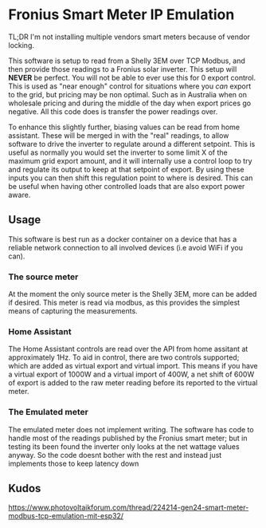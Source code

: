 # Fronius Smart Meter IP Emulation

TL;DR I'm not installing multiple vendors smart meters because of vendor locking.

This software is setup to read from a Shelly 3EM over TCP Modbus, and then provide those readings to a Fronius solar inverter.
This setup will **NEVER** be perfect. You will not be able to ever use this for 0 export control.
This is used as "near enough" control for situations where you _can_ export to the grid, but pricing may be non optimal.
Such as in Australia when on wholesale pricing and during the middle of the day when export prices go negative.
All this code does is transfer the power readings over.

To enhance this slightly further, biasing values can be read from home assistant.
These will be merged in with the "real" readings, to allow software to drive the inverter to regulate around a different setpoint.
This is useful as normally you would set the inverter to some limit X of the maximum grid export amount, and it will internally use a control loop
to try and regulate its output to keep at that setpoint of export.
By using these inputs you can then shift this regulation point to where is desired.
This can be useful when having other controlled loads that are also export power aware.

## Usage

This software is best run as a docker container on a device that has a reliable network connection to all involved devices (i.e avoid WiFi if you can).

### The source meter

At the moment the only source meter is the Shelly 3EM, more can be added if desired.
This meter is read via modbus, as this provides the simplest means of capturing the measurements.

### Home Assistant

The Home Assistant controls are read over the API from home assitant at approximately 1Hz.
To aid in control, there are two controls supported; which are added as virtual export and virtual import.
This means if you have a virtual export of 1000W and a virtual import of 400W, a net shift of 600W of export is added to the raw meter
reading before its reported to the virtual meter.


### The Emulated meter

The emulated meter does not implement writing.
The software has code to handle most of the readings published by the Fronius smart meter; but in testing its been found the inverter only looks at the net wattage values anyway.
So the code doesnt bother with the rest and instead just implements those to keep latency down


## Kudos

https://www.photovoltaikforum.com/thread/224214-gen24-smart-meter-modbus-tcp-emulation-mit-esp32/
